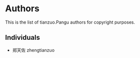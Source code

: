 Authors
=======

This is the list of tianzuo.Pangu authors for copyright purposes.

Individuals
-----------

 * 郑天佐 zhengtianzuo
 